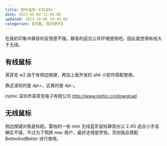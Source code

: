 ```yaml
---
title: 配件选购-半百鼠标
date: 2023-05-04 13:56:00
updated: 2023-10-06 19:38:08
categories: [收藏, 我的硬件]
---
```


在我的印象中静音的反馈感不强。静音的适合公共环境使用吧。因此我觉得有线大于无线。

## 有线鼠标

英菲克 w2
由于有侧边按键，再加上我开发的 ahk 小软件搭配使用。

靠近滚轮的是 dpi+，远离的是 dpi-。

inphic 深圳市英菲克电子有限公司
<http://www.inphic.cn/download>

## 无线鼠标

侧边按键对我是标配。雷柏的一些 mini 无线蓝牙鼠标静音办公 2.4G 适合小手且确实不错，不过为了照顾 mac 用户，最好还得是罗技。否则我会搭配 BetterAndBetter 进行使用。
